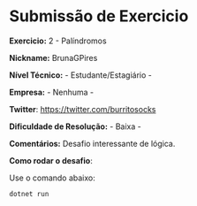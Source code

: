 # Submissão de Exercicio

**Exercicio:** 2 - Palíndromos

**Nickname:** BrunaGPires

**Nível Técnico:** - Estudante/Estagiário -

**Empresa:** - Nenhuma -

**Twitter**: https://twitter.com/burritosocks

**Dificuldade de Resolução:** - Baixa -

**Comentários:** Desafio interessante de lógica.

**Como rodar o desafio**: 

Use o comando abaixo: 
```bash
dotnet run
```